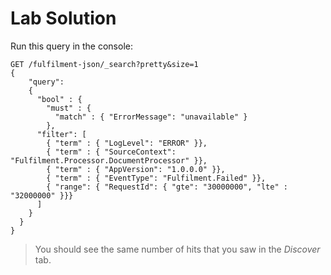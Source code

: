 # Lab Solution

Run this query in the console:

```
GET /fulfilment-json/_search?pretty&size=1
{ 
    "query": 
    {
      "bool" : {
        "must" : {
          "match" : { "ErrorMessage": "unavailable" }
        },
      "filter": [
        { "term" : { "LogLevel": "ERROR" }},
        { "term" : { "SourceContext": "Fulfilment.Processor.DocumentProcessor" }},
        { "term" : { "AppVersion": "1.0.0.0" }},
        { "term" : { "EventType": "Fulfilment.Failed" }},
        { "range": { "RequestId": { "gte": "30000000", "lte" : "32000000" }}}
      ]
    }
  }
}
```

> You should see the same number of hits that you saw in the _Discover_ tab.